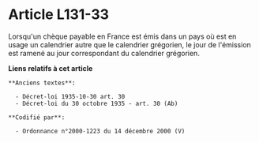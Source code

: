 # Article L131-33

Lorsqu'un chèque payable en France est émis dans un pays où est en usage un calendrier autre que le calendrier grégorien, le
jour de l'émission est ramené au jour correspondant du calendrier grégorien.

**Liens relatifs à cet article**

	**Anciens textes**:

	  - Décret-loi 1935-10-30 art. 30
	  - Décret-loi du 30 octobre 1935 - art. 30 (Ab)

	**Codifié par**:

	  - Ordonnance n°2000-1223 du 14 décembre 2000 (V)
